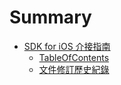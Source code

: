 # Summary

* [SDK for iOS 介接指南](README.md)
   * [TableOfContents](chap1/tableofcontents.md)
   * [文件修訂歷史紀錄](chap1/history.md)


